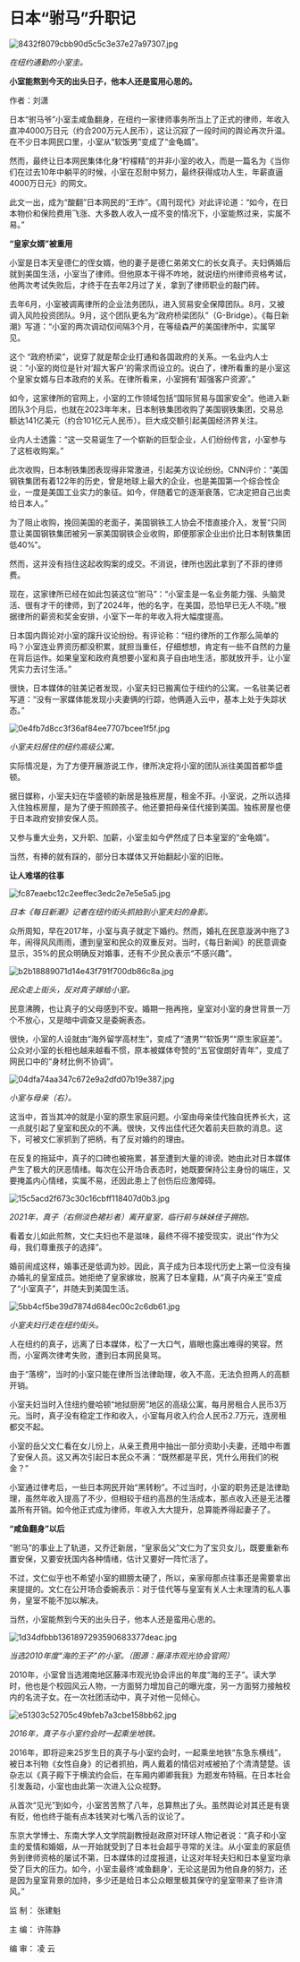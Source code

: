# 日本“驸马”升职记

![8432f8079cbb90d5c5c3e37e27a97307.jpg](https://raw.githubusercontent.com/qqhsx/qqnews_image/main/2024/02/18/日本“驸马”升职记/8432f8079cbb90d5c5c3e37e27a97307.jpg)

 _在纽约通勤的小室圭。_

**小室能熬到今天的出头日子，他本人还是蛮用心思的。**

作者：刘潇

日本“驸马爷”小室圭咸鱼翻身，在纽约一家律师事务所当上了正式的律师，年收入直冲4000万日元（约合200万元人民币），这让沉寂了一段时间的舆论再次升温。在不少日本网民口里，小室从“软饭男”变成了“金龟婿”。

然而，最终让日本网民集体化身“柠檬精”的并非小室的收入，而是一篇名为《当你们在过去10年中躺平的时候，小室在忍耐中努力，最终获得成功人生，年薪直逼4000万日元》的网文。

此文一出，成为“酸翻”日本网民的“王炸”。《周刊现代》对此评论道：“如今，在日本物价和保险费用飞涨、大多数人收入一成不变的情况下，小室能熬过来，实属不易。”

**“皇家女婿”被重用**

小室是日本天皇德仁的侄女婿，他的妻子是德仁弟弟文仁的长女真子。夫妇俩婚后就到美国生活，小室当了律师。但他原本干得不咋地，就说纽约州律师资格考试，他两次考试失败后，才终于在去年2月过了关，拿到了律师职业的敲门砖。

去年6月，小室被调离律所的企业法务团队，进入贸易安全保障团队。8月，又被调入风险投资团队。9月，这个团队更名为“政府桥梁团队”（G-Bridge）。《每日新潮》写道：“小室的两次调动仅间隔3个月，在等级森严的美国律所中，实属罕见。

这个
“政府桥梁”，说穿了就是帮企业打通和各国政府的关系。一名业内人士说：“小室的岗位是针对‘超大客户’的需求而设立的。说白了，律所看重的是小室这个皇家女婿与日本政府的关系。在律所看来，小室拥有‘超强客户资源’。”

如今，这家律所的官网上，小室的工作领域包括“国际贸易与国家安全”。他进入新团队3个月后，也就在2023年年末，日本制铁集团收购了美国钢铁集团，交易总额达141亿美元（约合101亿元人民币）。巨大成交额引起美国经济界关注。

业内人士透露：“这一交易诞生了一个崭新的巨型企业，人们纷纷传言，小室参与了这桩收购案。”

此次收购，日本制铁集团表现得非常激进，引起美方议论纷纷。CNN评价：“美国钢铁集团有着122年的历史，曾是地球上最大的企业，也是美国第一个综合性企业，一度是美国工业实力的象征。如今，伴随着它的逐渐衰落，它决定把自己出卖给日本人。”

为了阻止收购，挽回美国的老面子，美国钢铁工人协会不惜直接介入，发誓“只同意让美国钢铁集团被另一家美国钢铁企业收购，即便那家企业出价比日本制铁集团低40%”。

然而，这并没有挡住这起收购案的成交。不消说，律所也因此拿到了不菲的律师费。

现在，这家律所已经在如此包装这位“驸马”：“小室圭是一名业务能力强、头脑灵活、很有才干的律师，到了2024年，他的名字，在美国，恐怕早已无人不晓。”根据律所的薪资和奖金安排，小室下一年的年收入将大幅度提高。

日本国内舆论对小室的蹿升议论纷纷。有评论称：“纽约律所的工作那么简单的吗？小室连业界资历都没积累，就担当重任，仔细想想，肯定有一些不自然的力量在背后运作。如果皇室和政府真想要小室和真子自由地生活，那就放开手，让小室凭实力去讨生活。”

很快，日本媒体的驻美记者发现，小室夫妇已搬离位于纽约的公寓。一名驻美记者写道：“没有一家媒体能发现小夫妻俩的行踪，他俩遁入云中，基本上处于失踪状态。”

![0e4fb7d8cc3f36af84ee7707bcee1f5f.jpg](https://raw.githubusercontent.com/qqhsx/qqnews_image/main/2024/02/18/日本“驸马”升职记/0e4fb7d8cc3f36af84ee7707bcee1f5f.jpg)

_小室夫妇居住的纽约高级公寓。_

实际情况是，为了方便开展游说工作，律所决定将小室的团队派往美国首都华盛顿。

据日媒称，小室夫妇在华盛顿的新居是独栋房屋，租金不菲。小室说，之所以选择入住独栋房屋，是为了便于照顾孩子。他还要把母亲佳代接到美国。独栋房屋也便于日本政府安排安保人员。

又参与重大业务，又升职、加薪，小室圭如今俨然成了日本皇室的“金龟婿”。

当然，有捧的就有踩的，部分日本媒体又开始翻起小室的旧账。

**让人难堪的往事**

![fc87eaebc12c2eeffec3edc2e7e5e5a5.jpg](https://raw.githubusercontent.com/qqhsx/qqnews_image/main/2024/02/18/日本“驸马”升职记/fc87eaebc12c2eeffec3edc2e7e5e5a5.jpg)

_日本《每日新潮》记者在纽约街头抓拍到小室夫妇的身影。_

众所周知，早在2017年，小室与真子就定下婚约。然而，婚礼在民意漩涡中拖了3年，闹得风风雨雨，遭到皇室和民众的双重反对。当时，《每日新闻》的民意调查显示，35%的民众明确反对婚事，还有不少民众表示“不感兴趣”。

![b2b18889071d14e43f791f700db86c8a.jpg](https://raw.githubusercontent.com/qqhsx/qqnews_image/main/2024/02/18/日本“驸马”升职记/b2b18889071d14e43f791f700db86c8a.jpg)

_民众走上街头，反对真子嫁给小室。_

民意沸腾，也让真子的父母感到不安。婚期一拖再拖，皇室对小室的身世背景一万个不放心，又是暗中调查又是委婉表态。

很快，小室的人设就由“海外留学高材生”，变成了“渣男”“软饭男”“原生家庭差”。公众对小室的长相也越来越看不惯，原本被媒体夸赞的“五官俊朗好青年”，变成了网民口中的“身材比例不协调”。

![04dfa74aa347c672e9a2dfd07b19e387.jpg](https://raw.githubusercontent.com/qqhsx/qqnews_image/main/2024/02/18/日本“驸马”升职记/04dfa74aa347c672e9a2dfd07b19e387.jpg)

 _小室与母亲（右）。_

这当中，首当其冲的就是小室的原生家庭问题。小室由母亲佳代独自抚养长大，这一点就引起了皇室和民众的不满。很快，又传出佳代还欠着前夫巨款的消息。这下，可被文仁家抓到了把柄，有了反对婚约的理由。

在反复的拖延中，真子的口碑也被拖累，甚至遭到大量的诽谤。她由此对日本媒体产生了极大的厌恶情绪。每次在公开场合表态时，她既要保持公主身份的端庄，又要掩盖内心情绪，实属不易，还因此患上了创伤后应激障碍。

![15c5acd2f673c30c16cbff118407d0b3.jpg](https://raw.githubusercontent.com/qqhsx/qqnews_image/main/2024/02/18/日本“驸马”升职记/15c5acd2f673c30c16cbff118407d0b3.jpg)

 _2021年，真子（右侧淡色裙衫者）离开皇室，临行前与妹妹佳子拥抱。_

看着女儿如此煎熬，文仁夫妇也不是滋味，最终不得不接受现实，说出“作为父母，我们尊重孩子的选择”。

婚前闹成这样，婚事还是低调为妙。因此，真子成为日本现代历史上第一位没有操办婚礼的皇室成员。她拒绝了皇家嫁妆，脱离了日本皇籍，从“真子内亲王”变成了“小室真子”，并随夫到美国生活。

![5bb4cf5be39d7874d684ec00c2c6db61.jpg](https://raw.githubusercontent.com/qqhsx/qqnews_image/main/2024/02/18/日本“驸马”升职记/5bb4cf5be39d7874d684ec00c2c6db61.jpg)

_小室夫妇行走在纽约街头。_

人在纽约的真子，远离了日本媒体，松了一大口气，眉眼也露出难得的笑容。然而，小室两次律考失败，遭到日本网民臭骂。

由于“落榜”，当时的小室只能在律所当法律助理，收入不高，无法负担两人的高额开销。

小室夫妇当时入住纽约曼哈顿“地狱厨房”地区的高级公寓，每月房租合人民币3万元。当时，真子没有稳定工作和收入，小室每月收入约合人民币2.7万元，连房租都交不起。

小室的岳父文仁看在女儿份上，从亲王费用中抽出一部分资助小夫妻，还暗中布置了安保人员。这又再次引起日本民众不满：“既然都是平民，凭什么用我们的税金？”

小室通过律考后，一些日本网民开始“黑转粉”。不过当时，小室的职务还是法律助理，虽然年收入提高了不少，但相较于纽约高昂的生活成本，那点收入还是无法覆盖所有开销。如今他正式成为律师，年收入大大提升，总算能养得起妻子了。

**“咸鱼翻身”以后**

“驸马”的事业上了轨道，又乔迁新居，“皇家岳父”文仁为了宝贝女儿，既要重新布置安保，又要安抚国内各种情绪，估计又要好一阵忙活了。

不过，文仁似乎也不希望小室的翅膀太硬了，所以，亲家母那点往事还是需要拿出来提提的。文仁在公开场合委婉表示：对于佳代等与皇室有关人士未理清的私人事务，皇室不能不加以解决。

当然，小室能熬到今天的出头日子，他本人还是蛮用心思的。

![1d34dfbbb1361897293590683377deac.jpg](https://raw.githubusercontent.com/qqhsx/qqnews_image/main/2024/02/18/日本“驸马”升职记/1d34dfbbb1361897293590683377deac.jpg)

_当选2010年度“海的王子”的小室。（图源：藤泽市观光协会官网）_

2010年，小室曾当选湘南地区藤泽市观光协会评出的年度“海的王子”。读大学时，他也是个校园风云人物，一方面努力增加自己的曝光度，另一方面努力接触校内的名流子女。在一次社团活动中，真子对他一见倾心。

![e51303c52705c49bfeb7a3cbe158bb62.jpg](https://raw.githubusercontent.com/qqhsx/qqnews_image/main/2024/02/18/日本“驸马”升职记/e51303c52705c49bfeb7a3cbe158bb62.jpg)

_2016年，真子与小室约会时一起乘坐地铁。_

2016年，即将迎来25岁生日的真子与小室约会时，一起乘坐地铁“东急东横线”，被日本刊物《女性自身》的记者抓拍，两人戴着的情侣对戒被拍了个清清楚楚。该杂志以《真子殿下于横滨约会后，在车厢内卿卿我我》为题发布特稿，在日本社会引发轰动，小室也由此第一次进入公众视野。

从首次“见光”到如今，小室苦苦熬了八年，总算熬出了头。虽然舆论对其还是有褒有贬，他也终于能有点本钱笑对七嘴八舌的议论了。

东京大学博士、东南大学人文学院副教授赵政原对环球人物记者说：“真子和小室圭的爱情和婚姻，从一开始就受到了日本社会超乎寻常的关注。从小室圭的家庭债务到律师资格的屡试不第，日本媒体的过度报道，让这对年轻夫妇和日本皇室均承受了巨大的压力。如今，小室圭最终‘咸鱼翻身’，无论这是因为他自身的努力，还是因为皇室背景的加持，多少还是给日本公众眼里极其保守的皇室带来了些许清风。”

监 制： 张建魁

主 编： 许陈静

编 审： 凌 云

